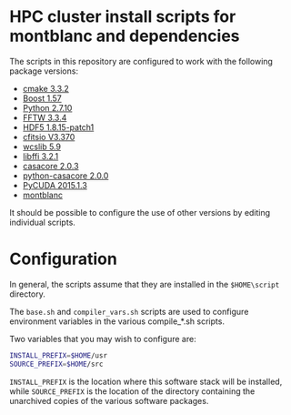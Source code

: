 # HPC cluster install scripts for montblanc and dependencies 

The scripts in this repository are configured to work
with the following package versions:

- [cmake 3.3.2][cmake]
- [Boost 1.57][boost]
- [Python 2.7.10][python]
- [FFTW 3.3.4][fftw]
- [HDF5 1.8.15-patch1][hdf5]
- [cfitsio V3.370][cfitsio]
- [wcslib 5.9][wcslib]
- [libffi 3.2.1][libffi]
- [casacore 2.0.3][casacore2]
- [python-casacore 2.0.0][python-casacore]
- [PyCUDA 2015.1.3][pycuda]
- [montblanc][montblanc]

It should be possible to configure the use
of other versions by editing individual scripts.

# Configuration

In general, the scripts assume that they are installed
in the `$HOME\script` directory.

The `base.sh` and `compiler_vars.sh` scripts are used
to configure environment variables in the
various compile_\*.sh scripts.

Two variables that you may wish to configure are:

```bash
INSTALL_PREFIX=$HOME/usr
SOURCE_PREFIX=$HOME/src
```

`INSTALL_PREFIX` is the location where this
software stack will be installed, while
`SOURCE_PREFIX` is the location of the directory
containing the unarchived copies of the various
software packages.

[cmake]:http://www.cmake.org/download/
[boost]:http://sourceforge.net/projects/boost/files/boost/1.57.0/
[python]:https://www.python.org/downloads/
[fftw]:http://www.fftw.org/download.html
[hdf5]:https://www.hdfgroup.org/HDF5/release/obtainsrc.html
[cfitsio]:http://heasarc.gsfc.nasa.gov/fitsio/fitsio.html
[wcslib]:http://www.atnf.csiro.au/people/mcalabre/WCS/
[libffi]:http://www.linuxfromscratch.org/blfs/view/svn/general/libffi.html
[casacore2]:https://github.com/casacore/casacore/releases
[python-casacore]:https://github.com/casacore/python-casacore/releases
[pycuda]:https://github.com/inducer/pycuda/releases
[montblanc]:https://github.com/ska-sa/montblanc
